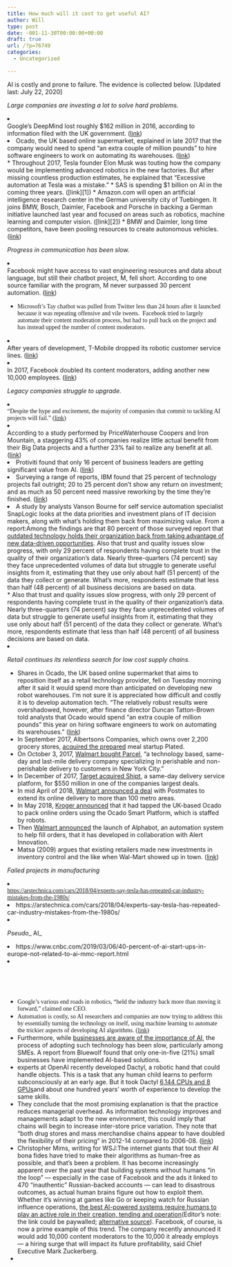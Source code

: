 ```yaml
---
title: How much will it cost to get useful AI?
author: Will
type: post
date: -001-11-30T00:00:00+00:00
draft: true
url: /?p=76749
categories:
  - Uncategorized

---
```

<span style="font-weight: 400;">AI is costly and prone to failure. The evidence is collected below. [Updated last: July 22, 2020]</span>

_Large companies are investing a lot to solve hard problems._

<li dir="ltr">
  <div>
    Google’s DeepMind lost roughly $162 million in 2016, <span style="font-weight: 400;">according to information filed with the UK government. (</span><a href="https://qz.com/1095833/how-much-googles-deepmind-ai-research-costs-goog/"><span style="font-weight: 400;">link</span></a><span style="font-weight: 400;">)</span>
  </div>
</li>

<li dir="ltr">
  Ocado, the UK based online supermarket, explained in late 2017 that the company would need to spend “an extra couple of million pounds” to hire software engineers to work on automating its warehouses. <span style="font-weight: 400;">(</span><a href="https://www.ft.com/content/bafc1c00-9d0a-11e7-9a86-4d5a475ba4c5"><span style="font-weight: 400;">link</span></a><span style="font-weight: 400;">)</span>
</li>
  * Throughout 2017, Tesla founder Elon Musk was touting how the company would be implementing advanced robotics in the new factories. But after missing countless production estimates, he explained that &#8220;Excessive automation at Tesla was a mistake.&#8221;
  * <span style="font-weight: 400;">SAS is spending $1 billion on AI in the coming three years. (</span>[<span style="font-weight: 400;">link</span>][1]<span style="font-weight: 400;">)</span>
  * <span style="font-weight: 400;">Amazon.com will open an artificial intelligence research center in the German university city of Tuebingen. It joins BMW, Bosch, Daimler, Facebook and Porsche in backing a German initiative launched last year and focused on areas such as robotics, machine learning and computer vision. (</span>[<span style="font-weight: 400;">link</span>][2]<span style="font-weight: 400;">)</span>
  * <span style="font-weight: 400;">BMW and Daimler, long time competitors, have been </span><span style="font-weight: 400;">pooling resources</span> <span style="font-weight: 400;">to create autonomous vehicles. (<a href="https://www.reuters.com/article/us-bmw-daimler-autonomous/bmw-daimler-pool-resources-on-highly-automated-driving-tech-idUSKCN1QH13O?feedType=RSS&feedName=technologyNews">link</a>) </span>

_Progress in communication has been slow._

<li dir="ltr">
  <div>
    Facebook might have access to vast engineering resources and data about language, but still their chatbot project, M, fell short. According to one source familiar with the program, M never surpassed 30 percent automation. (<a href="https://www.wired.com/story/facebooks-virtual-assistant-m-is-dead-so-are-chatbots/">link</a>)
  </div>
</li>

  * <div>
      <span style="font-family: Cambria;">Microsoft’s Tay chatbot was pulled from Twitter less than 24 hours after it launched because it was repeating offensive and vile tweets.  </span><span style="font-family: Cambria;">Facebook tried to largely automate their content moderation process, but had to pull back on the project and has instead upped the number of content moderators. </span>
    </div>

<li dir="ltr">
  <div>
    After years of development, T-Mobile dropped its robotic customer service lines. (<a href="https://phys.org/news/2018-08-t-mobile-robot-customer.html">link</a>)
  </div>
</li>

<li dir="ltr">
  <div>
    In 2017, Facebook doubled its content moderators, adding another new 10,000 employees. (<a href="https://www.wsj.com/articles/without-humans-artificial-intelligence-is-still-pretty-stupid-1510488000">link</a>)
  </div>
</li>

_Legacy companies struggle to upgrade._

<li dir="ltr">
  <div>
    <span style="font-family: Cambria;">&#8220;Despite the hype and excitement, the majority of companies that commit to tackling AI projects will fail.&#8221; (<a href="https://www.datarobot.com/blog/why-most-ai-projects-fail/">link</a>)</span>
  </div>
</li>

<li dir="ltr">
  <div>
    According to a study performed by PriceWaterhouse Coopers and Iron Mountain, a staggering 43% of companies realize little actual benefit from their Big Data projects and a further 23% fail to realize any benefit at all. (<a href="https://www.ironmountain.com/resources/landing-pages/p/pwc.aspx">link</a>)
  </div>
</li>

<li dir="ltr">
  <span style="font-weight: 400;">Protiviti found that only 16 percent of business leaders are getting significant value from AI. (<a href="https://www.protiviti.com/US-en/insights/aiml">link</a>) </span>
</li>
<li dir="ltr">
  <span style="font-weight: 400;">Surveying a range of reports, IBM found that 25 percent of technology projects fail outright; 20 to 25 percent don’t show any return on investment; and as much as 50 percent need massive reworking by the time they’re finished. (<a href="https://ibmsystemsmag.com/Power-Systems/2/2012/7-reasons-it-projects-fail">link</a>)</span>
</li>
<li dir="ltr">
  A study by analysts Vanson Bourne for self service automation specialist SnapLogic looks at the data priorities and investment plans of IT decision makers, along with what&#8217;s holding them back from maximizing value. From a report:Among the findings are that 80 percent of those surveyed report that <a href="https://betanews.com/2018/07/11/outdated-tech-holds-back-business/">outdated technology holds their organization back from taking advantage of new data-driven opportunities</a>. Also that trust and quality issues slow progress, with only 29 percent of respondents having complete trust in the quality of their organization&#8217;s data. Nearly three-quarters (74 percent) say they face unprecedented volumes of data but struggle to generate useful insights from it, estimating that they use only about half (51 percent) of the data they collect or generate. What&#8217;s more, respondents estimate that less than half (48 percent) of all business decisions are based on data.
</li>
  * Also that trust and quality issues slow progress, with only 29 percent of respondents having complete trust in the quality of their organization&#8217;s data. Nearly three-quarters (74 percent) say they face unprecedented volumes of data but struggle to generate useful insights from it, estimating that they use only about half (51 percent) of the data they collect or generate. What&#8217;s more, respondents estimate that less than half (48 percent) of all business decisions are based on data. <https://betanews.com/2018/07/11/outdated-tech-holds-back-business/>
<li dir="ltr">
</li>

_<span style="font-weight: 400;">Retail continues its relentless search for low cost supply chains.</span>_

  * <span style="font-weight: 400;">Shares in Ocado, the UK based online supermarket that aims to reposition itself as a retail technology provider, fell on Tuesday morning after it said it would spend more than anticipated on developing new robot warehouses. I’m not sure it is appreciated how difficult and costly it is to develop automation tech. “The relatively robust results were overshadowed, however, after finance director Duncan Tatton-Brown told analysts that Ocado would spend “an extra couple of million pounds” this year on hiring software engineers to work on automating its warehouses.” (</span>[<span style="font-weight: 400;">link</span>][3]<span style="font-weight: 400;">)</span>
  * <span style="font-weight: 400;">In September 2017, Albertsons Companies, which owns over 2,200 grocery stores, </span>[<span style="font-weight: 400;">acquired the prepared</span>][4] <span style="font-weight: 400;">meal startup Plated.</span>
  * <span style="font-weight: 400;">On October 3, 2017, </span>[<span style="font-weight: 400;">Walmart bought Parcel</span>][5]<span style="font-weight: 400;">, “a technology based, same-day and last-mile delivery company specializing in perishable and non-perishable delivery to customers in New York City.”</span>
  * <span style="font-weight: 400;">In December of 2017, </span>[<span style="font-weight: 400;">Target acquired Shipt</span>][6]<span style="font-weight: 400;">, a same-day delivery service platform, for $550 million in one of the companies largest deals.</span>
  * <span style="font-weight: 400;">In mid April of 2018, </span>[<span style="font-weight: 400;">Walmart announced a deal</span>][7] <span style="font-weight: 400;">with Postmates to extend its online delivery to more than 100 metro areas.</span>
  * <span style="font-weight: 400;">In May 2018,</span> [<span style="font-weight: 400;">Kroger announced</span>][8] <span style="font-weight: 400;">that it had tapped the UK-based Ocado to pack online orders using the Ocado Smart Platform, which is staffed by robots.</span>
  * Then [Walmart announced][9] the launch of Alphabot, an automation system to help fill orders, that it has developed in collaboration with Alert Innovation.
  * <span style="font-weight: 400;">Matsa (2009) argues that existing retailers made new investments in inventory control and the like when Wal-Mart showed up in town. (</span>[<span style="font-weight: 400;">link</span>][10]<span style="font-weight: 400;">)</span>

_Failed projects in manufacturing_

<li dir="ltr">
  <div>
    <span style="font-family: Cambria;"><a href="https://arstechnica.com/cars/2018/04/experts-say-tesla-has-repeated-car-industry-mistakes-from-the-1980s/">https://arstechnica.com/cars/2018/04/experts-say-tesla-has-repeated-car-industry-mistakes-from-the-1980s/</a> </span>
  </div>
</li>

<li dir="ltr">
  https://arstechnica.com/cars/2018/04/experts-say-tesla-has-repeated-car-industry-mistakes-from-the-1980s/
</li>
<li dir="ltr">
</li>

_Pseudo__ AI_

<li dir="ltr">
  https://www.cnbc.com/2019/03/06/40-percent-of-ai-start-ups-in-europe-not-related-to-ai-mmc-report.html
</li>
<li dir="ltr">
</li>

&nbsp;

&nbsp;

  * <span style="font-family: Cambria;">Google’s various end roads in robotics, “held the industry back more than moving it forward,” claimed one CEO. </span>
  * <span style="font-family: Cambria;">Automation is costly, so AI researchers and companies are now trying to address this by essentially turning the technology on itself, using machine learning to automate the trickier aspects of developing AI algorithms. (<a href="https://www.technologyreview.com/s/608921/ai-algorithms-are-starting-to-teach-ai-algorithms/">link</a>)</span>
  * <span style="font-weight: 400;">Furthermore, while </span>[<span style="font-weight: 400;">businesses are aware of the importance of AI,</span>][11] <span style="font-weight: 400;">the process of adopting such technology has been slow, particularly among SMEs. A report from Bluewolf found that only one-in-five (21%) small businesses have implemented AI-based solutions.</span>
  * experts at OpenAI recently developed Dactyl, a robotic hand that could handle objects. This is a task that any human child learns to perform subconsciously at an early age. But it took Dactyl [6,144 CPUs and 8 GPUs][12]and about one hundred years&#8217; worth of experience to develop the same skills.
  * They conclude that the most promising explanation is that the practice reduces managerial overhead. As information technology improves and managements adapt to the new environment, this could imply that chains will begin to increase inter-store price variation. They note that &#8220;both drug stores and mass merchandise chains appear to have doubled the flexibility of their pricing&#8221; in 2012-14 compared to 2006-08. ([link][13])
  * Christopher Mims, writing for WSJ:The internet giants that tout their AI bona fides have tried to make their algorithms as human-free as possible, and that&#8217;s been a problem. It has become increasingly apparent over the past year that building systems without humans &#8220;in the loop&#8221; &#8212; especially in the case of Facebook and the ads it linked to 470 &#8220;inauthentic&#8221; Russian-backed accounts &#8212; can lead to disastrous outcomes, as actual human brains figure out how to exploit them. Whether it&#8217;s winning at games like Go or keeping watch for Russian influence operations, [the best AI-powered systems require humans to play an active role in their creation, tending and operation][14](Editor&#8217;s note: the link could be paywalled; [alternative source][15]). Facebook, of course, is now a prime example of this trend. The company recently announced it would add 10,000 content moderators to the 10,000 it already employs &#8212; a hiring surge that will impact its future profitability, said Chief Executive Mark Zuckerberg.
  *

 [1]: https://risnews.com/sas-investing-1-billion-artificial-intelligence
 [2]: https://www.usnews.com/news/news/articles/2017-10-23/amazon-backs-german-artificial-intelligence-research-hub
 [3]: https://www.ft.com/content/bafc1c00-9d0a-11e7-9a86-4d5a475ba4c5
 [4]: http://observer.com/2017/09/plated-meal-kit-delivery-albertsons-blue-apron/
 [5]: https://blog.walmart.com/business/20171003/who-is-parcel-what-this-delivery-company-means-to-walmart
 [6]: https://www.cnbc.com/2018/08/10/how-bill-smith-built-shipt-and-sold-it-to-target-for-550-million.html
 [7]: https://www.thestreet.com/investing/stocks/who-s-winning-the-grocery-delivery-race-not-amazon-14552577
 [8]: https://www.prnewswire.com/news-releases/kroger-partners-with-ocado-to-serve-customers-anything-anytime-anywhere-in-us-300650210.html
 [9]: https://news.walmart.com/2018/08/03/associates-and-alphabot-team-up-to-make-walmarts-popular-grocery-pickup-service-even-better
 [10]: http://home.uchicago.edu/syverson/productivitysurvey.pdf
 [11]: https://www.openaccessgovernment.org/ai-world-of-business/56815/
 [12]: https://techcrunch.com/2018/07/30/openais-robotic-hand-doesnt-need-humans-to-teach-it-human-behaviors/
 [13]: http://www.nber.org/digest/mar18/w23996.shtml
 [14]: https://www.wsj.com/articles/without-humans-artificial-intelligence-is-still-pretty-stupid-1510488000
 [15]: https://www.axios.com/ai-needs-a-steady-diet-of-human-brains-to-flourish-2509127091.html